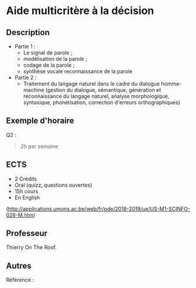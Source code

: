 # Aide multicritère à la décision

## Description

* Partie 1 :
    * Le signal de parole ;
    * modélisation de la parole ;
    * codage de la parole ;
    * synthèse vocale reconnaissance de la parole
* Partie 2 :
    * Traitement du langage naturel dans le cadre du dialogue homme-machine (gestion du dialogue, sémantique, génération et reconnaissance du langage naturel, analyse morphologique, syntaxique, phonétisation, correction d'erreurs orthographiques)

## Exemple d'horaire

Q2 :
> 2h par semaine


## ECTS

* 2 Crédits
* Oral (quizz, questions ouvertes)
* 15h cours
* En English

(http://applications.umons.ac.be/web/fr/pde/2018-2019/ue/US-M1-SCINFO-026-M.htm)

## Professeur

Thierry On The Roof.


## Autres

Référence :
